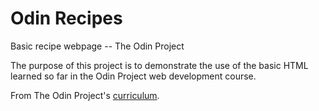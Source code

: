 # Odin Recipes
Basic recipe webpage -- The Odin Project

The purpose of this project is to demonstrate the use of the basic HTML learned so far in the Odin Project web development course.

From The Odin Project's 
[curriculum](http://www.theodinproject.com/paths/foundations/courses/foundations/lessons/recipes).

